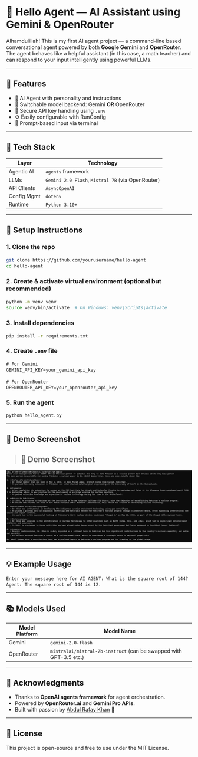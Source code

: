 # 🤖 Hello Agent — AI Assistant using Gemini & OpenRouter

Alhamdulillah! This is my first AI agent project — a command-line based conversational agent powered by both **Google Gemini** and **OpenRouter**. The agent behaves like a helpful assistant (in this case, a math teacher) and can respond to your input intelligently using powerful LLMs.

---

## 🚀 Features

* 🧐 AI Agent with personality and instructions
* 🔀 Switchable model backend: Gemini **OR** OpenRouter
* 📅 Secure API key handling using `.env`
* ⚙️ Easily configurable with RunConfig
* 🧪 Prompt-based input via terminal

---

## 🤩 Tech Stack

| Layer       | Technology                                        |
| ----------- | ------------------------------------------------- |
| Agentic AI  | `agents` framework                                |
| LLMs        | `Gemini 2.0 Flash`, `Mistral 7B` (via OpenRouter) |
| API Clients | `AsyncOpenAI`                                     |
| Config Mgmt | `dotenv`                                          |
| Runtime     | `Python 3.10+`                                    |

---

## 🔧 Setup Instructions

### 1. Clone the repo

```bash
git clone https://github.com/yourusername/hello-agent
cd hello-agent
```

### 2. Create & activate virtual environment (optional but recommended)

```bash
python -m venv venv
source venv/bin/activate  # On Windows: venv\Scripts\activate
```

### 3. Install dependencies

```bash
pip install -r requirements.txt
```

### 4. Create `.env` file

```env
# For Gemini
GEMINI_API_KEY=your_gemini_api_key

# For OpenRouter
OPENROUTER_API_KEY=your_openrouter_api_key
```

### 5. Run the agent

```bash
python hello_agent.py
```

---

## 📸 Demo Screenshot

> ## 📸 Demo Screenshot

![Agent Demo](pic-1.png)


---

## 💡 Example Usage

```text
Enter your message here for AI AGENT: What is the square root of 144?
Agent: The square root of 144 is 12.
```

---

## 📚 Models Used

| Model Platform | Model Name                                                         |
| -------------- | ------------------------------------------------------------------ |
| Gemini         | `gemini-2.0-flash`                                                 |
| OpenRouter     | `mistralai/mistral-7b-instruct` (can be swapped with GPT-3.5 etc.) |

---

## 🤝 Acknowledgments

* Thanks to **OpenAI agents framework** for agent orchestration.
* Powered by **OpenRouter.ai** and **Gemini Pro APIs**.
* Built with passion by [Abdul Rafay Khan](https://github.com/rktech0078) 🙌

---

## 📜 License

This project is open-source and free to use under the MIT License.
